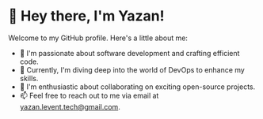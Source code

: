 # 👋 Hey there, I'm Yazan!

Welcome to my GitHub profile. Here's a little about me:

- 👀 I'm passionate about software development and crafting efficient code.
- 🌱 Currently, I'm diving deep into the world of DevOps to enhance my skills.
- 💞️ I'm enthusiastic about collaborating on exciting open-source projects.
- 📫 Feel free to reach out to me via email at [yazan.levent.tech@gmail.com](mailto:yazan.levent.tech@gmail.com).


<!---
yazan-levent/yazan-levent is a ✨ special ✨ repository because its `README.md` (this file) appears on your GitHub profile.
You can click the Preview link to take a look at your changes.
--->
